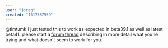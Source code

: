 ```yaml
---
user: "joreg"
created: "1617357559"
---
```


@timtumk i just tested this to work as expected in beta39.1 as well as latest beta41. please start a [forum thread](https://discourse.vvvv.org/) describing in more detail what you're trying and what doesn't seem to work for you. 
